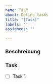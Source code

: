 ```yaml
---
name: Task
about: Define tasks
title: "[Task]"
labels: ''
assignees: ''

---
```


### Beschreibung

### Task

- [ ] Task 1
